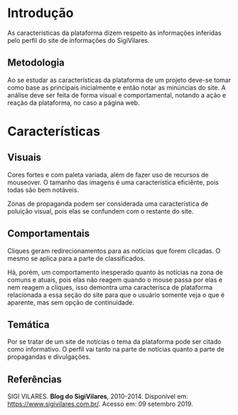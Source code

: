 # Introdução

As características da plataforma dizem respeito às informações inferidas pelo perfil do site de informações do SigiVilares.

## Metodologia

Ao se estudar as características da plataforma de um projeto deve-se tomar como base as principais inicialmente e então notar as minúncias do site. A análise deve ser feita de forma visual e comportamental, notando a ação e reação da plataforma, no caso a página web.

# Características

## Visuais

Cores fortes e com paleta variada, além de fazer uso de recursos de mouseover. O tamanho das imagens é uma característica eficiênte, pois todas são bem notáveis.

Zonas de propaganda podem ser considerada uma característica de poluição visual, pois elas se confundem com o restante do site.

## Comportamentais

Cliques geram redirecionamentos para as notícias que forem clicadas. O mesmo se aplica para a parte de classificados.

Há, porém, um comportamento inesperado quanto às notícias na zona de comuns e atuais, pois elas não reagem quando o mouse passa por elas e nem reagem a cliques, isso demontra uma caracterísca de plataforma relacionada a essa seção do site para que o usuário somente veja o que é aparente, mas sem opção de continuidade.

## Temática

Por se tratar de um site de notícias o tema da plataforma pode ser citado como informativo. O perfil vai tanto na parte de notícias quanto a parte de propagandas e divulgações.

## Referências

SIGI VILARES. **Blog do SigiVilares**, 2010-2014. Disponível em: <https://www.sigivilares.com.br/>. Acesso em: 09 setembro 2019.